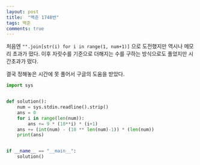 ```yaml
---
layout: post
title:  "백준 1748번"
tags: 백준
comments: true
---
```


처음엔 `"".join[str(i) for i in range(1, num+1)]` 으로 도전했지만 역시나 메모리 초과가 떴다. 이후 자릿수를 기준으로 더해지는 수를 구하는 방식으로도 풀었지만 시간초과가 떴다.

결국 정해놓은 시간에 못 풀어서 구글의 도움을 받았다.

```python
import sys


def solution():
    num = sys.stdin.readline().strip()
    ans = 0
    for i in range(len(num)):
        ans += 9 * (10**i) * (i+1)
    ans += (int(num) - (10 ** len(num)-1)) * (len(num))
    print(ans)


if __name__ == "__main__":
    solution()

```